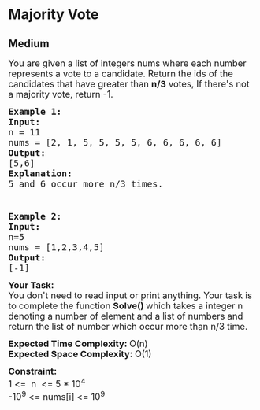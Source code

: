 # Majority Vote
## Medium
<div class="problems_problem_content__Xm_eO"><p><span style="font-size:18px">You are given a list of integers nums&nbsp;where each number represents a vote to a candidate. Return the ids of the candidates that have greater than <strong>n/3</strong> votes,&nbsp;If there's not a majority vote, return -1.&nbsp;</span></p>

<pre><span style="font-size:18px"><strong>Example 1:
Input:
</strong>n =<strong> </strong>11<strong>
</strong>nums = [</span><span style="font-size:18px">2, 1, 5, 5, 5, 5, 6, 6, 6, 6, 6]
<strong>Output:
</strong>[5,6]
<strong>Explanation:</strong>
5 and 6 occur more n/3 times.</span></pre>

<p>&nbsp;</p>

<pre><span style="font-size:18px"><strong>Example 2:
Input:
</strong>n=5
nums = [1,2,3,4,5]
<strong>Output:</strong>
[-1]</span></pre>

<p><strong><span style="font-size:18px">Your Task:</span></strong><br>
<span style="font-size:18px">You don't need to read input or print anything. Your task is to complete the function <strong>Solve()&nbsp;</strong>which takes a integer n denoting a number of element and a list of numbers and return the list of number which occur more than n/3 time.</span></p>

<p><span style="font-size:18px"><strong>Expected Time Complexity: </strong>O(n)<br>
<strong>Expected Space Complexity: </strong>O(1)</span></p>

<p><strong><span style="font-size:18px">Constraint:</span></strong><br>
<span style="font-size:18px">1 &lt;=&nbsp; n&nbsp; &lt;= 5 * 10<sup>4</sup><br>
-10<sup>9</sup>&nbsp;&lt;= nums[i] &lt;= 10<sup>9</sup></span></p>
</div>
